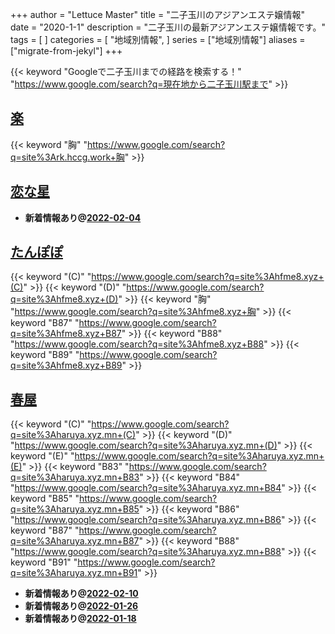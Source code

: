 +++
author = "Lettuce Master"
title = "二子玉川のアジアンエステ嬢情報"
date = "2020-1-1"
description = "二子玉川の最新アジアンエステ嬢情報です。"
tags = [
]
categories = [
    "地域別情報",
]
series = ["地域別情報"]
aliases = ["migrate-from-jekyl"]
+++

{{< keyword "Googleで二子玉川までの経路を検索する！" "https://www.google.com/search?q=現在地から二子玉川駅まで" >}}

## [楽](http://rk.hccg.work/)
{{< keyword "胸" "https://www.google.com/search?q=site%3Ark.hccg.work+胸" >}} 

## [恋な星](http://koihoshi.agomaj.com/)


- **新着情報あり@[2022-02-04](/post/2022-02-04)**
## [たんぽぽ](http://hfme8.xyz/)
{{< keyword "(C)" "https://www.google.com/search?q=site%3Ahfme8.xyz+(C)" >}} {{< keyword "(D)" "https://www.google.com/search?q=site%3Ahfme8.xyz+(D)" >}} {{< keyword "胸" "https://www.google.com/search?q=site%3Ahfme8.xyz+胸" >}} {{< keyword "B87" "https://www.google.com/search?q=site%3Ahfme8.xyz+B87" >}} {{< keyword "B88" "https://www.google.com/search?q=site%3Ahfme8.xyz+B88" >}} {{< keyword "B89" "https://www.google.com/search?q=site%3Ahfme8.xyz+B89" >}} 

## [春屋](https://haruya.xyz.mn/)
{{< keyword "(C)" "https://www.google.com/search?q=site%3Aharuya.xyz.mn+(C)" >}} {{< keyword "(D)" "https://www.google.com/search?q=site%3Aharuya.xyz.mn+(D)" >}} {{< keyword "(E)" "https://www.google.com/search?q=site%3Aharuya.xyz.mn+(E)" >}} {{< keyword "B83" "https://www.google.com/search?q=site%3Aharuya.xyz.mn+B83" >}} {{< keyword "B84" "https://www.google.com/search?q=site%3Aharuya.xyz.mn+B84" >}} {{< keyword "B85" "https://www.google.com/search?q=site%3Aharuya.xyz.mn+B85" >}} {{< keyword "B86" "https://www.google.com/search?q=site%3Aharuya.xyz.mn+B86" >}} {{< keyword "B87" "https://www.google.com/search?q=site%3Aharuya.xyz.mn+B87" >}} {{< keyword "B88" "https://www.google.com/search?q=site%3Aharuya.xyz.mn+B88" >}} {{< keyword "B91" "https://www.google.com/search?q=site%3Aharuya.xyz.mn+B91" >}} 

- **新着情報あり@[2022-02-10](/post/2022-02-10)**
- **新着情報あり@[2022-01-26](/post/2022-01-26)**
- **新着情報あり@[2022-01-18](/post/2022-01-18)**
